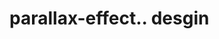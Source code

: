 # parallax-effect.. desgin                                                                                                                                                                      
